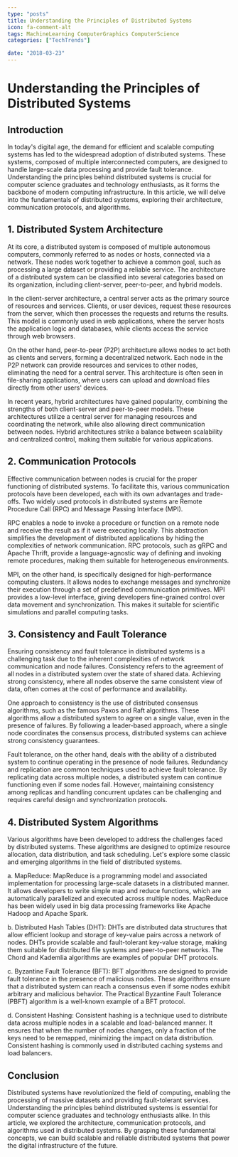 ```yaml
---
type: "posts"
title: Understanding the Principles of Distributed Systems
icon: fa-comment-alt
tags: MachineLearning ComputerGraphics ComputerScience
categories: ["TechTrends"]

date: "2018-03-23"
---
```




# Understanding the Principles of Distributed Systems

## Introduction

In today's digital age, the demand for efficient and scalable computing systems has led to the widespread adoption of distributed systems. These systems, composed of multiple interconnected computers, are designed to handle large-scale data processing and provide fault tolerance. Understanding the principles behind distributed systems is crucial for computer science graduates and technology enthusiasts, as it forms the backbone of modern computing infrastructure. In this article, we will delve into the fundamentals of distributed systems, exploring their architecture, communication protocols, and algorithms.

## 1. Distributed System Architecture

At its core, a distributed system is composed of multiple autonomous computers, commonly referred to as nodes or hosts, connected via a network. These nodes work together to achieve a common goal, such as processing a large dataset or providing a reliable service. The architecture of a distributed system can be classified into several categories based on its organization, including client-server, peer-to-peer, and hybrid models.

In the client-server architecture, a central server acts as the primary source of resources and services. Clients, or user devices, request these resources from the server, which then processes the requests and returns the results. This model is commonly used in web applications, where the server hosts the application logic and databases, while clients access the service through web browsers.

On the other hand, peer-to-peer (P2P) architecture allows nodes to act both as clients and servers, forming a decentralized network. Each node in the P2P network can provide resources and services to other nodes, eliminating the need for a central server. This architecture is often seen in file-sharing applications, where users can upload and download files directly from other users' devices.

In recent years, hybrid architectures have gained popularity, combining the strengths of both client-server and peer-to-peer models. These architectures utilize a central server for managing resources and coordinating the network, while also allowing direct communication between nodes. Hybrid architectures strike a balance between scalability and centralized control, making them suitable for various applications.

## 2. Communication Protocols

Effective communication between nodes is crucial for the proper functioning of distributed systems. To facilitate this, various communication protocols have been developed, each with its own advantages and trade-offs. Two widely used protocols in distributed systems are Remote Procedure Call (RPC) and Message Passing Interface (MPI).

RPC enables a node to invoke a procedure or function on a remote node and receive the result as if it were executing locally. This abstraction simplifies the development of distributed applications by hiding the complexities of network communication. RPC protocols, such as gRPC and Apache Thrift, provide a language-agnostic way of defining and invoking remote procedures, making them suitable for heterogeneous environments.

MPI, on the other hand, is specifically designed for high-performance computing clusters. It allows nodes to exchange messages and synchronize their execution through a set of predefined communication primitives. MPI provides a low-level interface, giving developers fine-grained control over data movement and synchronization. This makes it suitable for scientific simulations and parallel computing tasks.

## 3. Consistency and Fault Tolerance

Ensuring consistency and fault tolerance in distributed systems is a challenging task due to the inherent complexities of network communication and node failures. Consistency refers to the agreement of all nodes in a distributed system over the state of shared data. Achieving strong consistency, where all nodes observe the same consistent view of data, often comes at the cost of performance and availability.

One approach to consistency is the use of distributed consensus algorithms, such as the famous Paxos and Raft algorithms. These algorithms allow a distributed system to agree on a single value, even in the presence of failures. By following a leader-based approach, where a single node coordinates the consensus process, distributed systems can achieve strong consistency guarantees.

Fault tolerance, on the other hand, deals with the ability of a distributed system to continue operating in the presence of node failures. Redundancy and replication are common techniques used to achieve fault tolerance. By replicating data across multiple nodes, a distributed system can continue functioning even if some nodes fail. However, maintaining consistency among replicas and handling concurrent updates can be challenging and requires careful design and synchronization protocols.

## 4. Distributed System Algorithms

Various algorithms have been developed to address the challenges faced by distributed systems. These algorithms are designed to optimize resource allocation, data distribution, and task scheduling. Let's explore some classic and emerging algorithms in the field of distributed systems.

a. MapReduce: MapReduce is a programming model and associated implementation for processing large-scale datasets in a distributed manner. It allows developers to write simple map and reduce functions, which are automatically parallelized and executed across multiple nodes. MapReduce has been widely used in big data processing frameworks like Apache Hadoop and Apache Spark.

b. Distributed Hash Tables (DHT): DHTs are distributed data structures that allow efficient lookup and storage of key-value pairs across a network of nodes. DHTs provide scalable and fault-tolerant key-value storage, making them suitable for distributed file systems and peer-to-peer networks. The Chord and Kademlia algorithms are examples of popular DHT protocols.

c. Byzantine Fault Tolerance (BFT): BFT algorithms are designed to provide fault tolerance in the presence of malicious nodes. These algorithms ensure that a distributed system can reach a consensus even if some nodes exhibit arbitrary and malicious behavior. The Practical Byzantine Fault Tolerance (PBFT) algorithm is a well-known example of a BFT protocol.

d. Consistent Hashing: Consistent hashing is a technique used to distribute data across multiple nodes in a scalable and load-balanced manner. It ensures that when the number of nodes changes, only a fraction of the keys need to be remapped, minimizing the impact on data distribution. Consistent hashing is commonly used in distributed caching systems and load balancers.

## Conclusion

Distributed systems have revolutionized the field of computing, enabling the processing of massive datasets and providing fault-tolerant services. Understanding the principles behind distributed systems is essential for computer science graduates and technology enthusiasts alike. In this article, we explored the architecture, communication protocols, and algorithms used in distributed systems. By grasping these fundamental concepts, we can build scalable and reliable distributed systems that power the digital infrastructure of the future.